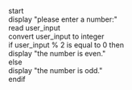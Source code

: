 start  
display "please enter a number:"  
read user_input  
convert user_input to integer  
if user_input % 2 is equal to 0 then  
display "the number is even."  
else  
display "the number is odd."  
endif  
